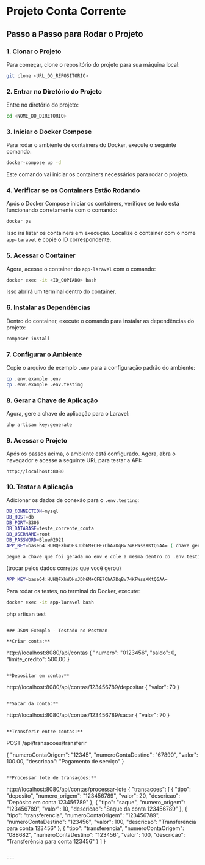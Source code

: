 # Projeto Conta Corrente

## Passo a Passo para Rodar o Projeto

### 1. Clonar o Projeto
Para começar, clone o repositório do projeto para sua máquina local:

```bash
git clone <URL_DO_REPOSITORIO>
```

### 2. Entrar no Diretório do Projeto
Entre no diretório do projeto:

```bash
cd <NOME_DO_DIRETORIO>
```

### 3. Iniciar o Docker Compose
Para rodar o ambiente de containers do Docker, execute o seguinte comando:

```bash
docker-compose up -d
```

Este comando vai iniciar os containers necessários para rodar o projeto.

### 4. Verificar se os Containers Estão Rodando
Após o Docker Compose iniciar os containers, verifique se tudo está funcionando corretamente com o comando:

```bash
docker ps
```

Isso irá listar os containers em execução. Localize o container com o nome `app-laravel` e copie o ID correspondente.

### 5. Acessar o Container
Agora, acesse o container do `app-laravel` com o comando:

```bash
docker exec -it <ID_COPIADO> bash
```

Isso abrirá um terminal dentro do container.

### 6. Instalar as Dependências
Dentro do container, execute o comando para instalar as dependências do projeto:

```bash
composer install
```

### 7. Configurar o Ambiente
Copie o arquivo de exemplo `.env` para a configuração padrão do ambiente:

```bash
cp .env.example .env
cp .env.example .env.testing
```

### 8. Gerar a Chave de Aplicação
Agora, gere a chave de aplicação para o Laravel:

```bash
php artisan key:generate
```

### 9. Acessar o Projeto
Após os passos acima, o ambiente está configurado. Agora, abra o navegador e acesse a seguinte URL para testar a API:

```
http://localhost:8080
```

### 10. Testar a Aplicação

Adicionar os dados de conexão para o `.env.testing`:

```bash
DB_CONNECTION=mysql
DB_HOST=db
DB_PORT=3306
DB_DATABASE=teste_corrente_conta
DB_USERNAME=root
DB_PASSWORD=Blue@2021
APP_KEY=base64:HUHQFXhWDHsJDh6M+CFE7ChA7DqBv74KFWssXKtQ6AA= ( chave gerada)

pegue a chave que foi gerada no env e cole a mesma dentro do .env.testing

```

(trocar pelos dados corretos que você gerou)

```bash
APP_KEY=base64:HUHQFXhWDHsJDh6M+CFE7ChA7DqBv74KFWssXKtQ6AA=
```

Para rodar os testes, no terminal do Docker, execute:
```bash
docker exec -it app-laravel bash
```
php artisan test
```

### JSON Exemplo - Testado no Postman

**Criar conta:**

```
http://localhost:8080/api/contas
{
    "numero": "0123456", 
    "saldo": 0,
    "limite_credito": 500.00
}
```

**Depositar em conta:**

```
http://localhost:8080/api/contas/123456789/depositar
{
    "valor": 70
}
```

**Sacar da conta:**

```
http://localhost:8080/api/contas/123456789/sacar
{
    "valor": 70
}
```

**Transferir entre contas:**

```
POST /api/transacoes/transferir

{
    "numeroContaOrigem": "12345",
    "numeroContaDestino": "67890",
    "valor": 100.00,
    "descricao": "Pagamento de serviço"
}
```

**Processar lote de transações:**

```
http://localhost:8080/api/contas/processar-lote
{
    "transacoes": [
        {
            "tipo": "deposito",
            "numero_origem": "123456789",
            "valor": 20,
            "descricao": "Depósito em conta 123456789"
        },
        {
            "tipo": "saque",
            "numero_origem": "123456789",
            "valor": 10,
            "descricao": "Saque da conta 123456789"
        },
        {
            "tipo": "transferencia",
            "numeroContaOrigem": "123456789",
            "numeroContaDestino": "123456",
            "valor": 100,
            "descricao": "Transferência para conta 123456"
        },
        {
            "tipo": "transferencia",
            "numeroContaOrigem": "088682",
            "numeroContaDestino": "123456",
            "valor": 100,
            "descricao": "Transferência para conta 123456"
        }
    ]
}
```

---
